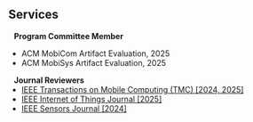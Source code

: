 ## Services

<h4 style="margin:0 10px 0;">Program Committee Member</h4>

- ACM MobiCom Artifact Evaluation, 2025
- ACM MobiSys Artifact Evaluation, 2025


<h4 style="margin:0 10px 0;">Journal Reviewers</h4>

<ul style="margin:0 0 20px;">
  <li><a href="https://ieeexplore.ieee.org/xpl/RecentIssue.jsp?punumber=7755"><autocolor>IEEE Transactions on Mobile Computing (TMC) [2024, 2025]</autocolor></a></li>
  <li><a href="https://ieee-iotj.org/"><autocolor>
IEEE Internet of Things Journal [2025]</autocolor></a></li>
  <li><a href="https://ieeexplore.ieee.org/xpl/RecentIssue.jsp?punumber=7361"><autocolor>IEEE Sensors Journal [2024]</autocolor></a></li>
</ul>


